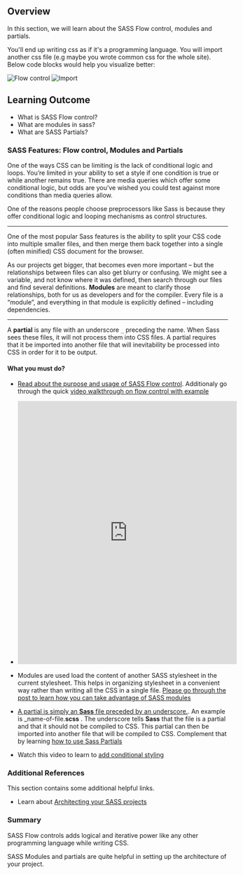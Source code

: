 ## Overview

In this section, we will learn about the SASS Flow control, modules and partials.

You'll end up writing css as if it's a programming language. You will import another css file (e.g maybe you wrote common css for the whole site). Below code blocks would help you visualize better:

![Flow control](https://github.com/greyatom-school/the-minerva-project/raw/master/FEWD/sprint_2/2.CSS_preprocessor/images/flow_control.png)
![Import](https://github.com/greyatom-school/the-minerva-project/raw/master/FEWD/sprint_2/2.CSS_preprocessor/images/import.png)

## Learning Outcome

- What is SASS Flow control?
- What are modules in sass?
- What are SASS Partials?

### SASS Features: Flow control, Modules and Partials

One of the ways CSS can be limiting is the lack of conditional logic and loops. You’re limited in your ability to set a style if one condition is true or while another remains true. There are media queries which offer some conditional logic, but odds are you’ve wished you could test against more conditions than media queries allow.

One of the reasons people choose preprocessors like Sass is because they offer conditional logic and looping mechanisms as control structures.

<hr>
One of the most popular Sass features is the ability to split your  CSS  code into multiple smaller files, and then merge them back together into a single (often minified)  CSS  document for the browser.

As our projects get bigger, that becomes even more important – but the relationships between files can also get blurry or confusing. We might see a variable, and not know where it was defined, then search through our files and find several definitions. **Modules** are meant to clarify those relationships, both for us as developers and for the compiler. Every file is a “module”, and everything in that module is explicitly defined – including dependencies.

<hr>

A **partial** is any file with an underscore `_` preceding the name. When Sass sees these files, it will not process them into CSS files. A partial requires that it be imported into another file that will inevitability be processed into CSS in order for it to be output.

#### What you must do?

- [Read about the purpose and usage of SASS Flow control](https://sass-lang.com/documentation/at-rules/control). Additionaly go through the quick [video walkthrough on flow control with example](youtube.com/watch?v=8_aJ4i-rWSI)

- <iframe width="500" height="600" src="https://www.youtube.com/embed/8_aJ4i-rWSI" frameborder="0" allow="accelerometer; autoplay; encrypted-media; gyroscope; picture-in-picture" allowfullscreen></iframe>

- Modules are used load the content of another SASS stylesheet in the current stylesheet. This helps in organizing stylesheet in a convenient way rather than writing all the CSS in a single file. [Please go through the post to learn how you can take advantage of SASS modules](https://sass-lang.com/documentation/at-rules/use)
- [A partial is simply an **Sass** file preceded by an underscore.](https://www.quackit.com/sass/tutorial/sass_partials.cfm). An example is \_name-of-file.**scss** . The underscore tells **Sass** that the file is a partial and that it should not be compiled to CSS. This partial can then be imported into another file that will be compiled to CSS. Complement that by learning [how to use Sass Partials](https://dev.to/sarah_chima/using-sass-partials-7mh)


- Watch this video to learn to [add conditional styling](https://www.youtube.com/watch?v=jdzZXF6J664&list=PL4cUxeGkcC9iEwigam3gTjU_7IA3W2WZA&index=12)

### Additional References

This section contains some additional helpful links.

- Learn about [Architecting your SASS projects](https://www.sitepoint.com/architecture-in-sass/)

### Summary

SASS Flow controls adds logical and iterative power like any other programming language while writing CSS.

SASS Modules and partials are quite helpful in setting up the architecture of your project.
